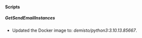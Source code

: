 
#### Scripts

##### GetSendEmailInstances

- Updated the Docker image to: *demisto/python3:3.10.13.85667*.
